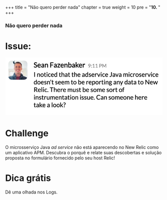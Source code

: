 +++
title = "Não quero perder nada"
chapter = true
weight = 10
pre = "<b>10. </b>"
+++

### Não quero perder nada

# Issue:

![adservice slack](/images/sean-slack.png)

# Challenge

O microsserviço Java *ad service* não está aparecendo no New Relic como um aplicativo APM. Descubra o porquê e relate suas descobertas e solução proposta no formulário fornecido pelo seu host Relic!

# Dica grátis

Dê uma olhada nos Logs.